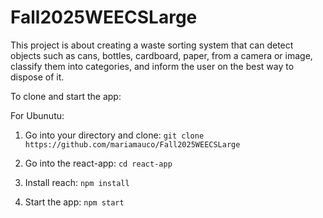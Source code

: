 # Fall2025WEECSLarge
This project is about creating a waste sorting system that can detect objects such as cans, bottles, cardboard, paper, from a camera or image, classify them into categories, and inform the user on the best way to dispose of it.


To clone and start the app:

For Ubunutu:
1. Go into your directory and clone:
`git clone https://github.com/mariamauco/Fall2025WEECSLarge`

2. Go into the react-app:
`cd react-app`

3. Install reach:
`npm install`

4. Start the app:
`npm start`
